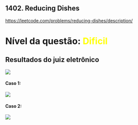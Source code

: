 ## 1402. Reducing Dishes

https://leetcode.com/problems/reducing-dishes/description/

# Nível da questão:  <span style="color: yellow;">Dificil</span>

## Resultados do juiz eletrônico

![](/assets/)

#### Caso 1:

![](/assets/)

#### Caso 2:

![](/assets/)



